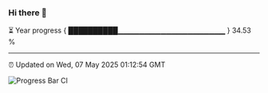 ### Hi there 👋

⏳ Year progress { ██████████▁▁▁▁▁▁▁▁▁▁▁▁▁▁▁▁▁▁▁▁ } 34.53 %

---

⏰ Updated on Wed, 07 May 2025 01:12:54 GMT

![Progress Bar CI](https://github.com/liununu/liununu/workflows/Progress%20Bar%20CI/badge.svg)
